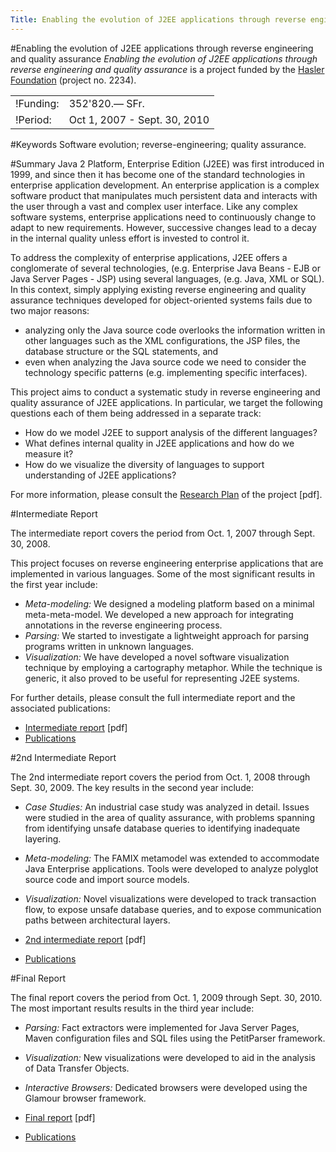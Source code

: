 ```yaml
---
Title: Enabling the evolution of J2EE applications through reverse engineering and quality assurance
---
```

#Enabling the evolution of J2EE applications through reverse engineering and quality assurance
*Enabling the evolution of J2EE applications through reverse engineering and quality assurance* is a project funded by the [Hasler Foundation](http://www.haslerstiftung.ch/) (project no. 2234).

| | |
|---|---|
|!Funding:|352'820.&#8212; SFr.
|!Period:|Oct 1, 2007 - Sept. 30, 2010
 
#Keywords
Software evolution; reverse-engineering; quality assurance.
 
#Summary
Java 2 Platform, Enterprise Edition (J2EE) was first introduced in 1999, and since then it has become one of the standard technologies in enterprise application development. An enterprise application is a complex software product that manipulates much persistent data and interacts with the user through a vast and complex user interface. Like any complex software systems, enterprise applications need to continuously change to adapt to new requirements. However, successive changes lead to a decay in the internal quality unless effort is invested to control it.

To address the complexity of enterprise applications, J2EE offers a conglomerate of several technologies, (e.g. Enterprise Java Beans - EJB or Java Server Pages - JSP) using several languages, (e.g. Java, XML or SQL). In this context, simply applying existing reverse engineering and quality assurance techniques developed for object-oriented systems fails due to two major reasons:
 

-  analyzing only the Java source code overlooks the information written in other languages such as the XML configurations, the JSP files, the database structure or the SQL statements, and 
-  even when analyzing the Java source code we need to consider the technology specific patterns (e.g. implementing specific interfaces).

This project aims to conduct a systematic study in reverse engineering and quality assurance of J2EE applications. In particular, we target the following questions each of them being addressed in a separate track:


-  How do we model J2EE to support analysis of the different languages? 
-  What defines internal quality in J2EE applications and how do we measure it? 
-  How do we visualize the diversity of languages to support understanding of J2EE applications? 

For more information, please consult the [Research Plan](%assets_url%/download/projectreports/hasler07-part2.pdf) of the project [pdf].

#Intermediate Report

The intermediate report covers the period from Oct. 1, 2007 through Sept. 30, 2008.

This project focuses on reverse engineering enterprise applications that are implemented in various languages. Some of the most significant results in the first year include:
 

- *Meta-modeling:* We designed a modeling platform based on a minimal meta-meta-model. We developed a new approach for integrating annotations in the reverse engineering process.
- *Parsing:* We started to investigate a lightweight approach for parsing programs written in unknown languages.
- *Visualization:* We have developed a novel software visualization technique by employing a cartography metaphor. While the technique is generic, it also proved to be useful for representing J2EE systems.

For further details, please consult the full intermediate report and the associated publications:


- [Intermediate report](%assets_url%/download/projectreports/hasler07-intermediate.pdf) [pdf]
- [Publications](%assets_url%/scgbib/?query=hasler08&filter=Year)

#2nd Intermediate Report

The 2nd intermediate report covers the period from Oct. 1, 2008 through Sept. 30, 2009.
The key results in the second year include:


- *Case Studies:* An industrial case study was analyzed in detail. Issues were studied in the area of quality assurance, with problems spanning from identifying unsafe database queries to identifying inadequate layering.
- *Meta-modeling:* The FAMIX metamodel was extended to accommodate Java Enterprise applications. Tools were developed to analyze polyglot source code and import source models.
- *Visualization:* Novel visualizations were developed to track transaction flow, to expose unsafe database queries, and to expose communication paths between architectural layers.


- [2nd intermediate report](%assets_url%/download/projectreports/hasler07-intermediate2.pdf) [pdf]
- [Publications](%assets_url%/scgbib/?query=hasler09&filter=Year)

#Final Report

The final report covers the period from Oct. 1, 2009 through Sept. 30, 2010.
The most important results results in the third year include:


- *Parsing:* Fact extractors were implemented for Java Server Pages, Maven configuration files and SQL files using the PetitParser framework.
- *Visualization:* New visualizations were developed to aid in the analysis of Data Transfer Objects.
- *Interactive Browsers:* Dedicated browsers were developed using the Glamour browser framework.


- [Final report](%assets_url%/download/projectreports/hasler07-final.pdf) [pdf]
- [Publications](%assets_url%/scgbib/?query=hasler10&filter=Year)

